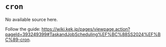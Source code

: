 # `cron`

No available source here.

Follow the guide: <https://wiki.kek.jp/pages/viewpage.action?pageId=393249399#TaskandJobScheduling%EF%BC%88SS2024%EF%BC%89-cron>.
